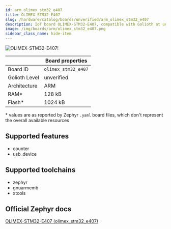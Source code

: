 ```yaml
---
id: arm_olimex_stm32_e407
title: OLIMEX-STM32-E407
slug: /hardware/catalog/boards/unverified/arm_olimex_stm32_e407
description: IoT board OLIMEX-STM32-E407, compatible with Golioth at unverified level.
image: /img/boards/arm/olimex_stm32_e407.png
sidebar_class_name: hide-item
---
```


[//]: # (This is an auto-generated file, do not edit! Changes to it will be lost upon re-generation)

![OLIMEX-STM32-E407!](/img/boards/arm/olimex_stm32_e407.png "OLIMEX-STM32-E407")

|                | Board properties     |
| -------------  | -------------------- |
| Board ID       | `olimex_stm32_e407` |
| Golioth Level  | unverified       |
| Architecture   | ARM |
| RAM*           | 128 kB |
| Flash*         | 1024 kB |

\* values are as reported by Zephyr `.yaml` board files, which don't represent the overall available resources



## Supported features

* counter
* usb_device

## Supported toolchains

* zephyr
* gnuarmemb
* xtools

## Official Zephyr docs

[OLIMEX-STM32-E407 (olimex_stm32_e407)](https://docs.zephyrproject.org/latest/boards/arm/olimex_stm32_e407/doc/index.html)
